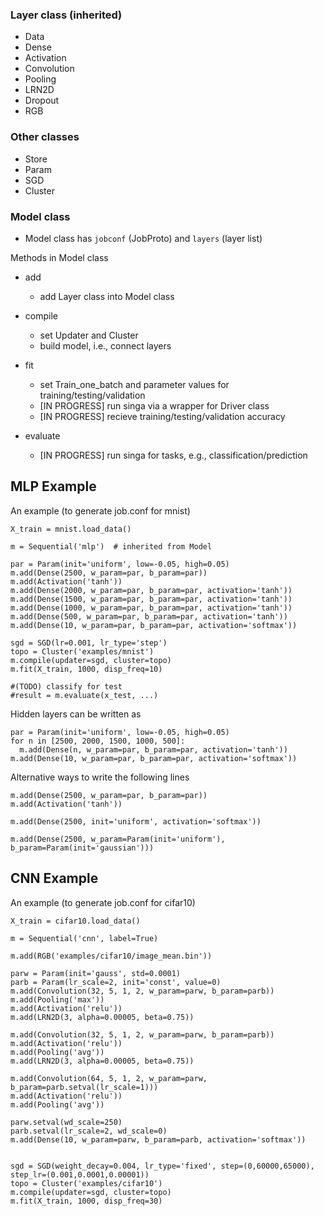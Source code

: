### Layer class (inherited)

* Data
* Dense
* Activation
* Convolution
* Pooling
* LRN2D 
* Dropout
* RGB 

### Other classes

* Store
* Param
* SGD
* Cluster

### Model class

* Model class has `jobconf` (JobProto) and `layers` (layer list)

Methods in Model class

* add
	* add Layer class into Model class

* compile	
	* set Updater and Cluster
	* build model, i.e., connect layers

* fit 
	* set Train_one_batch and parameter values for training/testing/validation
	* [IN PROGRESS] run singa via a wrapper for Driver class
	* [IN PROGRESS] recieve training/testing/validation accuracy

* evaluate
	* [IN PROGRESS] run singa for tasks, e.g., classification/prediction


## MLP Example

An example (to generate job.conf for mnist)

```
X_train = mnist.load_data()

m = Sequential('mlp')  # inherited from Model 

par = Param(init='uniform', low=-0.05, high=0.05)
m.add(Dense(2500, w_param=par, b_param=par))
m.add(Activation('tanh'))
m.add(Dense(2000, w_param=par, b_param=par, activation='tanh'))
m.add(Dense(1500, w_param=par, b_param=par, activation='tanh'))
m.add(Dense(1000, w_param=par, b_param=par, activation='tanh'))
m.add(Dense(500, w_param=par, b_param=par, activation='tanh'))
m.add(Dense(10, w_param=par, b_param=par, activation='softmax'))

sgd = SGD(lr=0.001, lr_type='step')
topo = Cluster('examples/mnist')
m.compile(updater=sgd, cluster=topo)
m.fit(X_train, 1000, disp_freq=10)

#(TODO) classify for test
#result = m.evaluate(x_test, ...)
```

Hidden layers can be written as
```
par = Param(init='uniform', low=-0.05, high=0.05)
for n in [2500, 2000, 1500, 1000, 500]:
  m.add(Dense(n, w_param=par, b_param=par, activation='tanh'))
m.add(Dense(10, w_param=par, b_param=par, activation='softmax'))
```

Alternative ways to write the following lines
```
m.add(Dense(2500, w_param=par, b_param=par))
m.add(Activation('tanh'))
```
```
m.add(Dense(2500, init='uniform', activation='softmax'))
```
```
m.add(Dense(2500, w_param=Param(init='uniform'), b_param=Param(init='gaussian')))
```


## CNN Example

An example (to generate job.conf for cifar10)

```
X_train = cifar10.load_data()

m = Sequential('cnn', label=True)

m.add(RGB('examples/cifar10/image_mean.bin'))

parw = Param(init='gauss', std=0.0001)
parb = Param(lr_scale=2, init='const', value=0)
m.add(Convolution(32, 5, 1, 2, w_param=parw, b_param=parb))
m.add(Pooling('max'))
m.add(Activation('relu'))
m.add(LRN2D(3, alpha=0.00005, beta=0.75))

m.add(Convolution(32, 5, 1, 2, w_param=parw, b_param=parb))
m.add(Activation('relu'))
m.add(Pooling('avg'))
m.add(LRN2D(3, alpha=0.00005, beta=0.75))

m.add(Convolution(64, 5, 1, 2, w_param=parw, b_param=parb.setval(lr_scale=1)))
m.add(Activation('relu'))
m.add(Pooling('avg'))

parw.setval(wd_scale=250)
parb.setval(lr_scale=2, wd_scale=0)
m.add(Dense(10, w_param=parw, b_param=parb, activation='softmax'))


sgd = SGD(weight_decay=0.004, lr_type='fixed', step=(0,60000,65000), step_lr=(0.001,0.0001,0.00001))
topo = Cluster('examples/cifar10')
m.compile(updater=sgd, cluster=topo)
m.fit(X_train, 1000, disp_freq=30)
```

